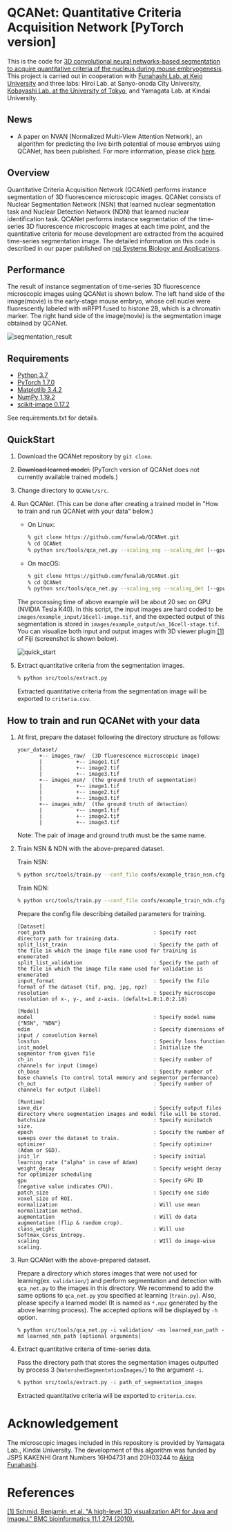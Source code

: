 # QCANet: Quantitative Criteria Acquisition Network [PyTorch version]

This is the code for [3D convolutional neural networks-based segmentation to acquire quantitative criteria of the nucleus during mouse embryogenesis](https://doi.org/10.1038/s41540-020-00152-8).
This project is carried out in cooperation with [Funahashi Lab. at Keio University](https://fun.bio.keio.ac.jp/) and three labs: Hiroi Lab. at Sanyo-onoda City University, [Kobayashi Lab. at the University of Tokyo](http://research.crmind.net/), and Yamagata Lab. at Kindai University.


## News

* A paper on NVAN (Normalized Multi-View Attention Network), an algorithm for predicting the live birth potential of mouse embryos using QCANet, has been published. For more information, please click [here](https://doi.org/10.1016/j.artmed.2022.102432).


## Overview

Quantitative Criteria Acquisition Network (QCANet) performs instance segmentation of 3D fluorescence microscopic images.
QCANet consists of Nuclear Segmentation Network (NSN) that learned nuclear segmentation task and Nuclear Detection Network (NDN) that learned nuclear identification task.
QCANet performs instance segmentation of the time-series 3D fluorescence microscopic images at each time point, and the quantitative criteria for mouse development are extracted from the acquired time-series segmentation image.
The detailed information on this code is described in our paper published on [npj Systems Biology and Applications](https://doi.org/10.1038/s41540-020-00152-8).

## Performance

The result of instance segmentation of time-series 3D fluorescence microscopic images using QCANet is shown below.
The left hand side of the image(movie) is the early-stage mouse embryo, whose cell nuclei were fluorescently labeled with mRFP1 fused to histone 2B, which is a chromatin marker. The right hand side of the image(movie) is the segmentation image obtained by QCANet.

![segmentation_result](raw/segmentation_result.gif)



## Requirements

- [Python 3.7](https://www.python.org/downloads/)
- [PyTorch 1.7.0](https://pytorch.org/)
- [Matplotlib 3.4.2](https://matplotlib.org/)
- [NumPy 1.19.2](http://www.numpy.org)
- [scikit-image 0.17.2](http://scikit-image.org/)

See requirements.txt for details.


## QuickStart

1. Download the QCANet repository by `git clone`.
2. ~~Download learned model.~~ (PyTorch version of QCANet does not currently available trained models.)
3. Change directory to `QCANet/src`.
4. Run QCANet. (This can be done after creating a trained model in "How to train and run QCANet with your data" below.)
    - On Linux:

        ```sh
        % git clone https://github.com/funalab/QCANet.git
        % cd QCANet
        % python src/tools/qca_net.py --scaling_seg --scaling_det [--gpu gpu]
        ```

    - On macOS:

        ```sh
        % git clone https://github.com/funalab/QCANet.git
        % cd QCANet
        % python src/tools/qca_net.py --scaling_seg --scaling_det [--gpu gpu]
        ```


    The processing time of above example will be about 20 sec on GPU (NVIDIA Tesla K40).
    In this script, the input images are hard coded to be `images/example_input/16cell-image.tif`, and
    the expected output of this segmentation is stored in `images/example_output/ws_16cell-stage.tif`.
    You can visualize both input and output images with 3D viewer plugin [[1]](#ref1) of Fiji (screenshot is shown below).

    ![quick_start](raw/quick_start.png)

4. Extract quantitative criteria from the segmentation images.

    ```sh
    % python src/tools/extract.py
    ```

    Extracted quantitative criteria from the segmentation image will be exported to `criteria.csv`.

## How to train and run QCANet with your data

1. At first, prepare the dataset following the directory structure as follows:

    ```
    your_dataset/
           +-- images_raw/  (3D fluorescence microscopic image)
           |           +-- image1.tif
           |           +-- image2.tif
           |           +-- image3.tif
           +-- images_nsn/  (the ground truth of segmentation)
           |           +-- image1.tif
           |           +-- image2.tif
           |           +-- image3.tif
           +-- images_ndn/  (the ground truth of detection)
           |           +-- image1.tif
           |           +-- image2.tif
           |           +-- image3.tif
    ```
    Note: The pair of image and ground truth must be the same name.


2. Train NSN & NDN with the above-prepared dataset.

    Train NSN:
    ```sh
    % python src/tools/train.py --conf_file confs/example_train_nsn.cfg
    ```

    Train NDN:
    ```sh
    % python src/tools/train.py --conf_file confs/example_train_ndn.cfg
    ```

    Prepare the config file describing detailed parameters for training.

    ```
    [Dataset]
    root_path                                   : Specify root directory path for training data.
    split_list_train                            : Specify the path of the file in which the image file name used for training is enumerated
    split_list_validation                       : Specify the path of the file in which the image file name used for validation is enumerated
    input_format                                : Specify the file format of the dataset (tif, png, jpg, npz)
    resolution                                  : Specify microscope resolution of x-, y-, and z-axis. (defalt=1.0:1.0:2.18)

    [Model]
    model                                       : Specify model name {"NSN", "NDN"}
    ndim                                        : Specify dimensions of input / convolution kernel
    lossfun                                     : Specify loss function
    init_model                                  : Initialize the segmentor from given file
    ch_in                                       : Specify number of channels for input (image)
    ch_base                                     : Specify number of base channels (to control total memory and segmentor performance)
    ch_out                                      : Specify number of channels for output (label)

    [Runtime]
    save_dir                                    : Specify output files directory where segmentation images and model file will be stored.
    batchsize                                   : Specify minibatch size.
    epoch                                       : Specify the number of sweeps over the dataset to train.
    optimizer                                   : Specify optimizer (Adam or SGD).
    init_lr                                     : Specify initial learning rate ("alpha" in case of Adam)
    weight_decay                                : Specify weight decay for optimizer scheduling
    gpu                                         : Specify GPU ID (negative value indicates CPU).
    patch_size                                  : Specify one side voxel size of ROI.
    normalization                               : Will use mean normalization method.
    augmentation                                : Will do data augmentation (flip & random crop).
    class_weight                                : Will use Softmax_Corss_Entropy.
    scaling                                     : WIll do image-wise scaling.
    ```

3. Run QCANet with the above-prepared dataset.

    Prepare a directory which stores images that were not used for learning(ex. `validation/`) and
    perform segmentation and detection with `qca_net.py` to the images in this directory.
    We recommend to add the same options to `qca_net.py` you specified at learning (`train.py`).
    Also, please specify a learned model (It is named as `*.npz` generated by the above learning process).
    The accepted options will be displayed by `-h` option.

    ```
    % python src/tools/qca_net.py -i validation/ -ms learned_nsn_path -md learned_ndn_path [optional arguments]
    ```


4. Extract quantitative criteria of time-series data.

    Pass the directory path that stores the segmentation images outputted by process 3 (`WatershedSegmentationImages/`) to the argument `-i`.

    ```sh
    % python src/tools/extract.py -i path_of_segmentation_images
    ```
    Extracted quantitative criteria will be exported to `criteria.csv`.


# Acknowledgement

The microscopic images included in this repository is provided by Yamagata Lab., Kindai University.
The development of this algorithm was funded by JSPS KAKENHI Grant Numbers 16H04731 and 20H03244 to [Akira Funahashi](https://github.com/funasoul).

# References

<a name="ref1"></a> [[1] Schmid, Benjamin, et al. "A high-level 3D visualization API for Java and ImageJ." BMC bioinformatics 11.1 274 (2010).](https://bmcbioinformatics.biomedcentral.com/articles/10.1186/1471-2105-11-274)